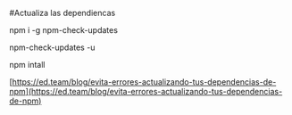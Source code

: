 #Actualiza las dependiencas

npm i -g npm-check-updates

npm-check-updates -u

npm intall

[https://ed.team/blog/evita-errores-actualizando-tus-dependencias-de-npm](https://ed.team/blog/evita-errores-actualizando-tus-dependencias-de-npm)